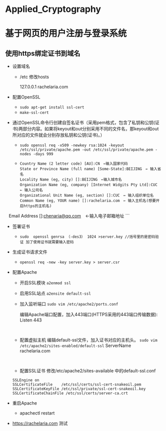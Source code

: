 # Applied_Cryptography




# 基于网页的用户注册与登录系统

## 使用https绑定证书到域名

* 设置域名

  * /etc 修改hosts

    127.0.0.1 rachelaria.com


* 配置OpenSSL

  * ```sudo apt-get install ssl-cert```
  * ```make-ssl-cert```    

* 通过OpenSSL命令行创建自签名证书（采用pem格式，包含了私钥和公钥(证书)两部分内容。如果将keyout和out分别采用不同的文件名，那keyout和out所对应的文件就会分别存放私钥和公钥(证书)。）

  * ```
    sudo openssl req -x509 -newkey rsa:1024 -keyout /etc/ssl/private/apache.pem -out /etc/ssl/private/apache.pem -nodes -days 999
    ```
  * ```
    Country Name (2 letter code) [AU]:CN　←输入国家代码
    State or Province Name (full name) [Some-State]:BEIJING　← 输入省名
    Locality Name (eg, city) []:BEIJING　←输入城市名
    Organization Name (eg, company) [Internet Widgits Pty Ltd]:CUC　← 输入公司名
    Organizational Unit Name (eg, section) []:CUC　← 输入组织单位名
    Common Name (eg, YOUR name) []:rachelaria.com　← 输入主机名(想要开启https的主机名)
    Email Address []:chenaria@qq.com　←输入电子邮箱地址
    ```

* 签署证书

  * ```
    sudo  openssl genrsa （-des3） 1024 >server.key //括号里的是密码验证 加了使用证书就需要输入密码
    ```

* 生成证书请求文件

  * ```
    openssl req -new -key server.key > server.csr
    ```

* 配置Apache

  * 开启SSL模块
    ```a2enmod ssl```

  * 启用SSL站点
    ```a2ensite default-ssl```

  * 加入监听端口
    ```sudo vim /etc/apache2/ports.conf```

     编辑Apache端口配置，加入443端口(HTTPS采用的443端口传输数据):
     Listen 443

    ​

  * 配置虚拟主机
      编辑default-ssl文件，加入证书对应的主机头。
      ```sudo vim /etc/apache2/sites-enabled/default-ssl```
      ServerName rachelaria.com

      ​

  * 配置SSL证书 修改/etc/apache2/sites-available 中的default-ssl.conf
  ```
  SSLEngine on
  SSLCertificateFile    /etc/ssl/certs/ssl-cert-snakeoil.pem
  SSLCertificateKeyFile /etc/ssl/private/ssl-cert-snakeoil.key 	     SSLCertificateChainFile /etc/ssl/certs/server-ca.crt
  ```

* 重启Apache

  * apachectl restart

* https://rachelaria.com 测试
